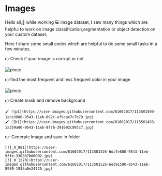 # Images
Hello all,👋 while working 💻 image dataset, I saw many things which are helpful to work on image classification,segmentation or object detection on your custom dataset.

Here I share some small codes which are helpful to do some small tasks in a few minutes. 

👉Check if your image is corrupt or not
   
   ![photo](https://user-images.githubusercontent.com/61602017/113501462-dd69a300-9542-11eb-844e-0ef408b8f140.jpg)

👉find the most frequent and less frequent color in your image
  
  ![photo](https://user-images.githubusercontent.com/61602017/113501462-dd69a300-9542-11eb-844e-0ef408b8f140.jpg)

👉Create mask and remove background

    🖌 ![p1](https://user-images.githubusercontent.com/61602017/113501500-1ace3080-9543-11eb-892c-af9cae7c7b79.jpg)
    🖌 ![b1](https://user-images.githubusercontent.com/61602017/113501498-1a359a00-9543-11eb-8f76-391092c895c7.jpg)

👉 Generate Image and save in folder

    👀![_0_881](https://user-images.githubusercontent.com/61602017/113501526-6da7e800-9543-11eb-93fe-330837b66002.jpg)
    👀![_0_1270](https://user-images.githubusercontent.com/61602017/113501528-6ed91500-9543-11eb-8980-1936a0e24f25.jpg)
